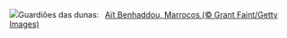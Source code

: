![](https://www.bing.com/th?id=OHR.MoroccoBenhaddou_PT-BR0472580311_UHD.jpg&w=1000)Guardiões das dunas:&nbsp;&ensp;[Aït Benhaddou, Marrocos (© Grant Faint/Getty Images)](https://www.bing.com/th?id=OHR.MoroccoBenhaddou_PT-BR0472580311_UHD.jpg)
<br><br/>
